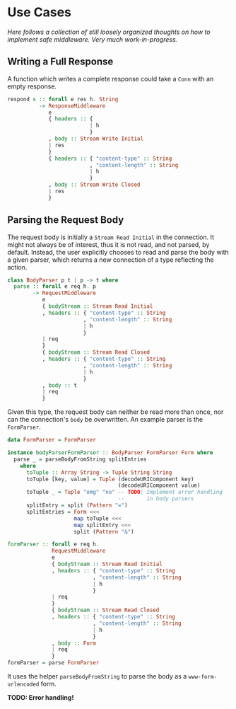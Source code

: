 # Use Cases

*Here follows a collection of still loosely organized thoughts on how
to implement safe middleware. Very much work-in-progress.*

## Writing a Full Response

A function which writes a complete response could take a `Conn` with an
empty response.

```purescript
respond s :: forall e res h. String
          -> ResponseMiddleware
             e
             { headers :: {
                          | h
                          }
             , body :: Stream Write Initial
             | res
             }
             { headers :: { "content-type" :: String
                          , "content-length" :: String
                          | h
                          }
             , body :: Stream Write Closed
             | res
             }
```

## Parsing the Request Body

The request body is initially a `Stream Read Initial` in the connection. It
might not always be of interest, thus it is not read, and not parsed, by
default. Instead, the user explicitly chooses to read and parse the body with a
given parser, which returns a new connection of a type reflecting the action.

```purescript
class BodyParser p t | p -> t where
  parse :: forall e req h. p
        -> RequestMiddleware
           e
           { bodyStream :: Stream Read Initial
           , headers :: { "content-type" :: String
                        , "content-length" :: String
                        | h
                        }
           | req
           }
           { bodyStream :: Stream Read Closed
           , headers :: { "content-type" :: String
                        , "content-length" :: String
                        | h
                        }
           , body :: t
           | req
           }
```

Given this type, the request body can neither be read more than once,
nor can the connection's `body` be overwritten. An example parser is
the `FormParser`.

``` purescript
data FormParser = FormParser

instance bodyParserFormParser :: BodyParser FormParser Form where
  parse _ = parseBodyFromString splitEntries
    where
      toTuple :: Array String -> Tuple String String
      toTuple [key, value] = Tuple (decodeURIComponent key)
                                   (decodeURIComponent value)
      toTuple _ = Tuple "omg" "no" -- TODO: Implement error handling
                                   --       in body parsers
      splitEntry = split (Pattern "=")
      splitEntries = Form <<<
                     map toTuple <<<
                     map splitEntry <<<
                     split (Pattern "&")

formParser :: forall e req h.
              RequestMiddleware
              e
              { bodyStream :: Stream Read Initial
              , headers :: { "content-type" :: String
                           , "content-length" :: String
                           | h
                           }
              | req
              }
              { bodyStream :: Stream Read Closed
              , headers :: { "content-type" :: String
                           , "content-length" :: String
                           | h
                           }
              , body :: Form
              | req
              }
formParser = parse FormParser
```

It uses the helper `parseBodyFromString` to parse the body as a
`www-form-urlencoded` form.

**TODO: Error handling!**
